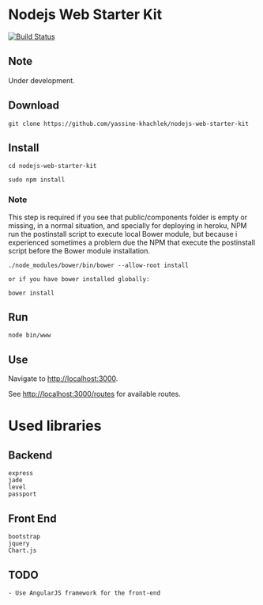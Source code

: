 # Nodejs Web Starter Kit

[![Build Status](https://travis-ci.org/yassine-khachlek/nodejs-web-starter-kit.svg?branch=master)](https://travis-ci.org/yassine-khachlek/nodejs-web-starter-kit)

## Note

Under development.

## Download
```
git clone https://github.com/yassine-khachlek/nodejs-web-starter-kit
```

## Install

```
cd nodejs-web-starter-kit

sudo npm install
```

### Note

This step is required if you see that public/components folder is empty or missing, in a normal situation, and specially for deploying in heroku, NPM run the postinstall script to execute local Bower module, but because i experienced sometimes a problem due the NPM that execute the postinstall script before the Bower module installation.

```
./node_modules/bower/bin/bower --allow-root install

or if you have bower installed globally:

bower install
```

## Run

```
node bin/www
```

## Use

Navigate to [http://localhost:3000](http://localhost:3000).

See [http://localhost:3000/routes](http://localhost:3000/routes) for available routes.

# Used libraries

## Backend

    express
    jade
    level
    passport

## Front End

	bootstrap
	jquery
	Chart.js


## TODO

	- Use AngularJS framework for the front-end

